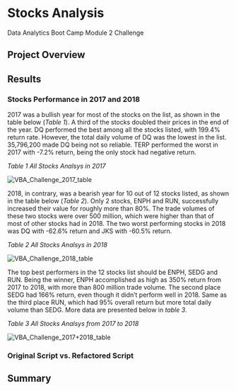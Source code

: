 # Stocks Analysis
Data Analytics Boot Camp Module 2 Challenge
## Project Overview

## Results

### Stocks Performance in 2017 and 2018
2017 was a bullish year for most of the stocks on the list, as shown in the table below (*Table 1*). A third of the stocks doubled their prices in the end of the year. DQ performed the best among all the stocks listed, with 199.4% return rate. However, the total daily volume of DQ was the lowest in the list. 35,796,200 made DQ being not so reliable. TERP performed the worst in 2017 with -7.2% return, being the only stock had negative return.

*Table 1 All Stocks Analsys in 2017*

![VBA_Challenge_2017_table](https://user-images.githubusercontent.com/78275082/109587088-76387900-7ad4-11eb-9b14-cf746ffd39d0.png)

2018, in contrary, was a bearish year for 10 out of 12 stocks listed, as shown in the table below (*Table 2*). Only 2 stocks, ENPH and RUN, successfully increased their value for roughly more than 80%. The trade volumes of these two stocks were over 500 million, which were higher than that of most of other stocks had in 2018. The two worst performing stocks in 2018 was DQ with -62.6% return and JKS with -60.5% return.

*Table 2 All Stocks Analsys in 2018*

![VBA_Challenge_2018_table](https://user-images.githubusercontent.com/78275082/109587105-7fc1e100-7ad4-11eb-8a72-a963ce51ab8c.png)

The top best performers in the 12 stocks list should be ENPH, SEDG and RUN. Being the winner, ENPH accomplished as high as 350% return from 2017 to 2018, with more than 800 million trade volume. The second place SEDG had 166% return, even though it didn’t perform well in 2018. Same as the third place RUN, which had 95% overall return but more total daily volume than SEDG. More data are presented below in *table 3*.

*Table 3 All Stocks Analsys from 2017 to 2018*

![VBA_Challenge_2017+2018_table](https://user-images.githubusercontent.com/78275082/109587112-83556800-7ad4-11eb-9bea-865ac879e10c.png)

### Original Script vs. Refactored Script

## Summary
